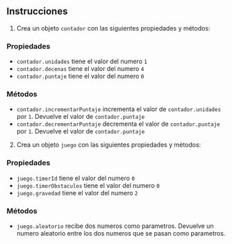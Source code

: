 ## Instrucciones

1. Crea un objeto `contador` con las siguientes propiedades y métodos:

### Propiedades
- `contador.unidades` tiene el valor del numero `1`
- `contador.decenas` tiene el valor del numero `4`
- `contador.puntaje` tiene el valor del numero `0`

### Métodos
- `contador.incrementarPuntaje` incrementa el valor de `contador.unidades` por `1`. Devuelve el valor de `contador.puntaje`
- `contador.decrementarPuntaje` decrementa el valor de `contador.puntaje` por `1`. Devuelve el valor de `contador.puntaje`

2. Crea un objeto `juego` con las siguientes propiedades y métodos:

### Propiedades
- `juego.timerId` tiene el valor del numero `0`
- `juego.timerObstaculos` tiene el valor del numero `0`
- `juego.gravedad` tiene el valor del numero `2`

### Métodos
- `juego.aleatorio` recibe dos numeros como parametros. Devuelve un numero aleatorio entre los dos numeros que se pasan como parametros. 
